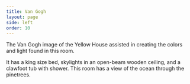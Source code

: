 ```yaml
---
title: Van Gogh
layout: page
side: left
order: 10
---
```


The Van Gogh image of the Yellow House assisted in creating the colors and light found in this room.

It has a king size bed, skylights in an open-beam wooden ceiling, and a clawfoot tub with shower. This room has a view of the ocean through the pinetrees.
